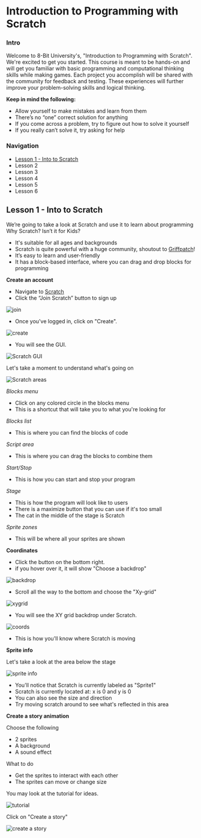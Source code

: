 # Introduction to Programming with Scratch

### Intro
Welcome to 8-Bit University's, "Introduction to Programming with Scratch". We're excited to get you started.
This course is meant to be hands-on and will get you familiar with basic programming and computational thinking skills while making games.
Each project you accomplish will be shared with the community for feedback and testing. These experiences will further improve your problem-solving skills and logical thinking.

**Keep in mind the following:**
- Allow yourself to make mistakes and learn from them
- There’s no “one” correct solution for anything
- If you come across a problem, try to figure out how to solve it yourself
- If you really can’t solve it, try asking for help

### Navigation
- [Lesson 1 -  Into to Scratch](https://github.com/8bituniversity/8bituni/blob/main/Courses/intro.md#lesson-1---into-to-scratch)
- Lesson 2
- Lesson 3
- Lesson 4
- Lesson 5
- Lesson 6

## Lesson 1 - Into to Scratch

We’re going to take a look at Scratch and use it to learn about programming
Why Scratch? Isn’t it for Kids?
- It's suitable for all ages and backgrounds
- Scratch is quite powerful with a huge community, shoutout to [Griffpatch](https://www.youtube.com/@griffpatch)!
- It’s easy to learn and user-friendly
- It has a block-based interface, where you can drag and drop blocks for programming

**Create an account**

- Navigate to [Scratch](https://scratch.mit.edu/)
- Click the “Join Scratch” button to sign up

![join](https://i.imgur.com/BJ9hJVI.jpg)

- Once you've logged in, click on "Create".

![create](https://i.imgur.com/NxWyM2z.png)

- You will see the GUI.

![Scratch GUI](https://i.imgur.com/flJSnWv.png)

Let's take a moment to understand what's going on

![Scratch areas](https://i.imgur.com/pR7ZUht.jpg)

*Blocks menu*
- Click on any colored circle in the blocks menu
- This is a shortcut that will take you to what you're looking for

*Blocks list*
- This is where you can find the blocks of code

*Script area*
- This is where you can drag the blocks to combine them

*Start/Stop*
- This is how you can start and stop your program

*Stage*
- This is how the program will look like to users
- There is a maximize button that you can use if it's too small
- The cat in the middle of the stage is Scratch

*Sprite zones*
- This will be where all your sprites are shown

**Coordinates**
- Click the button on the bottom right.
- if you hover over it, it will show "Choose a backdrop"

![backdrop](https://i.imgur.com/pHeggnl.jpg)

- Scroll all the way to the bottom and choose the "Xy-grid"

![xygrid](https://i.imgur.com/TwjkdU5.png)

- You will see the XY grid backdrop under Scratch.

![coords](https://i.imgur.com/L74obwR.jpg)

- This is how you'll know where Scratch is moving

**Sprite info**

Let's take a look at the area below the stage

![sprite info](https://i.imgur.com/usGTEd6.jpg)

- You'll notice that Scratch is currently labeled as "Sprite1"
- Scratch is currently located at: x is 0 and y is 0
- You can also see the size and direction
- Try moving scratch around to see what's reflected in this area

**Create a story animation**

Choose the following
- 2 sprites
- A background
- A sound effect

What to do
- Get the sprites to interact with each other
- The sprites can move or change size

You may look at the tutorial for ideas.

![tutorial](https://i.imgur.com/LR9f4oR.png)

Click on "Create a story"

![create a story](https://i.imgur.com/C1fC1SN.png)
